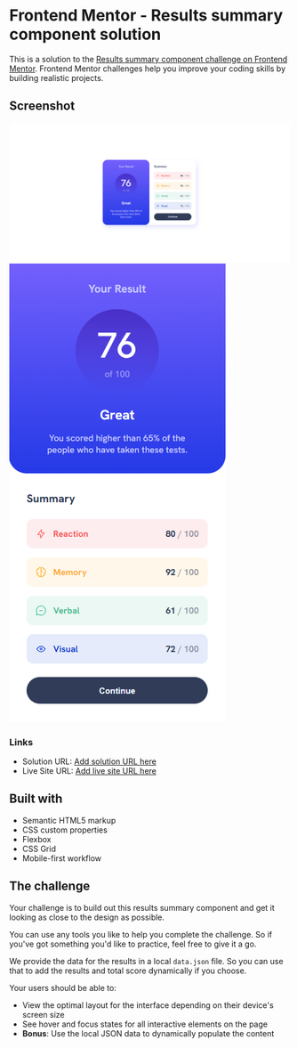 # Frontend Mentor - Results summary component solution

This is a solution to the [Results summary component challenge on Frontend Mentor](https://www.frontendmentor.io/challenges/results-summary-component-CE_K6s0maV). Frontend Mentor challenges help you improve your coding skills by building realistic projects. 

## Screenshot

![desktop](./design/desktop-design.png)
![mobile](./design/mobile-design.png)

### Links

- Solution URL: [Add solution URL here](https://github.com/vorrio/results-summary-component)
- Live Site URL: [Add live site URL here](https://vorrio.github.io/results-summary-component/)

## Built with

- Semantic HTML5 markup
- CSS custom properties
- Flexbox
- CSS Grid
- Mobile-first workflow

## The challenge

Your challenge is to build out this results summary component and get it looking as close to the design as possible.

You can use any tools you like to help you complete the challenge. So if you've got something you'd like to practice, feel free to give it a go.

We provide the data for the results in a local `data.json` file. So you can use that to add the results and total score dynamically if you choose.

Your users should be able to:

- View the optimal layout for the interface depending on their device's screen size
- See hover and focus states for all interactive elements on the page
- **Bonus**: Use the local JSON data to dynamically populate the content